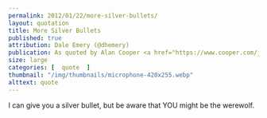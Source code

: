 ```yaml
---
permalink: 2012/01/22/more-silver-bullets/
layout: quotation
title: More Silver Bullets
published: true 
attribution: Dale Emery (@dhemery)
publication: As quoted by Alan Cooper <a href="https://www.cooper.com/journal/2010/05/agile_up_to_here?">here</a>
size: large
categories: [  quote  ]
thumbnail: "/img/thumbnails/microphone-420x255.webp"
alttext: quote
---
```


I can give you a silver bullet, but be aware that YOU might be the werewolf.
